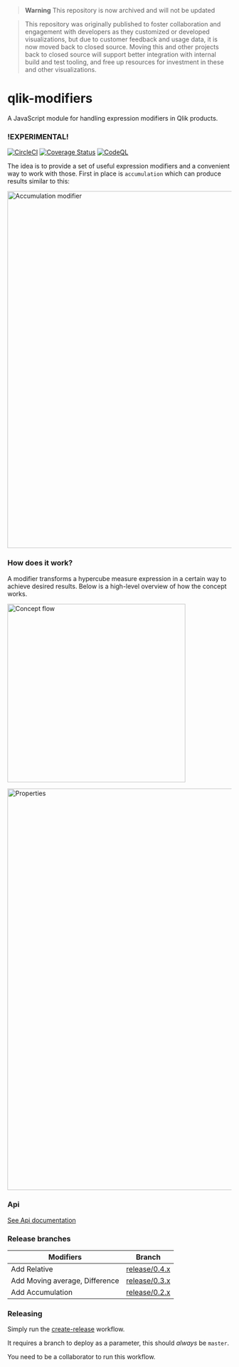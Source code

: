 > **Warning** This repository is now archived and will not be updated

> This repository was originally published to foster collaboration and engagement with developers as they customized or developed visualizations, but due to customer feedback and usage data, it is now moved back to closed source. Moving this and other projects back to closed source will support better integration with internal build and test tooling, and free up resources for investment in these and other visualizations.

# qlik-modifiers
A JavaScript module for handling expression modifiers in Qlik products.
### !EXPERIMENTAL!
[![CircleCI](https://circleci.com/gh/qlik-oss/qlik-modifiers.svg?style=shield)](https://circleci.com/gh/qlik-oss/qlik-modifiers)
[![Coverage Status](https://coveralls.io/repos/github/qlik-oss/qlik-modifiers/badge.svg)](https://coveralls.io/github/qlik-oss/qlik-modifiers)
[![CodeQL](https://github.com/DanielS-Qlik/qlik-modifiers/actions/workflows/codeql-analysis.yml/badge.svg)](https://github.com/DanielS-Qlik/qlik-modifiers/actions/workflows/codeql-analysis.yml)

The idea is to provide a set of useful expression modifiers and a convenient way to work with those.
First in place is `accumulation` which can produce results similar to this:

<p>
  <img width="800" src="./docs/assets/accumulation.png" alt="Accumulation modifier" />
</p>

### How does it work?

A modifier transforms a hypercube measure expression in a certain way to achieve desired results.
Below is a high-level overview of how the concept works.
<p align="left">
  <img width="400" src="./docs/assets/concept-flow.jpg" alt="Concept flow" />
</p>
<p>
  <img width="900" src="./docs/assets/properties.jpg" alt="Properties" />
</p>

### Api
[See Api documentation](docs/api.md)

### Release branches

| Modifiers                      | Branch                                                                         |
| ------------------------------ | ------------------------------------------------------------------------------ |
| Add Relative                   | [release/0.4.x](https://github.com/qlik-oss/qlik-modifiers/tree/release/0.4.x) |
| Add Moving average, Difference | [release/0.3.x](https://github.com/qlik-oss/qlik-modifiers/tree/release/0.3.x) |
| Add Accumulation               | [release/0.2.x](https://github.com/qlik-oss/qlik-modifiers/tree/release/0.2.x) |

### Releasing

Simply run the [create-release](https://github.com/qlik-oss/qlik-modifiers/actions/workflows/create-release.yaml) workflow.

It requires a branch to deploy as a parameter, this should _always_ be `master`.

You need to be a collaborator to run this workflow.
